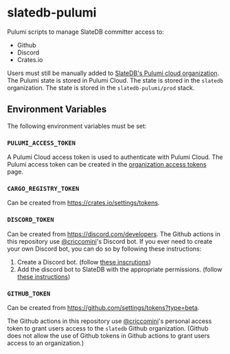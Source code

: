# slatedb-pulumi

Pulumi scripts to manage SlateDB committer access to:

- Github
- Discord
- Crates.io

Users must still be manually added to [SlateDB's Pulumi cloud organization](https://app.pulumi.com/slatedb/members). The Pulumi state is stored in Pulumi Cloud. The state is stored in the `slatedb` organization. The state is stored in the `slatedb-pulumi/prod` stack.

## Environment Variables

The following environment variables must be set:

### `PULUMI_ACCESS_TOKEN`

A Pulumi Cloud access token is used to authenticate with Pulumi Cloud. The Pulumi access token can be created in the [organization access tokens](https://app.pulumi.com/slatedb/settings/org-tokens) page.

### `CARGO_REGISTRY_TOKEN`

Can be created from https://crates.io/settings/tokens.

### `DISCORD_TOKEN`

Can be created from https://discord.com/developers. The Github actions in this repository use [@criccomini](https://github/criccomini)'s Discord bot. If you ever need to create your own Discord bot, you can do so by following these instructions:

1. Create a Discord bot. (follow [these inscrutions](https://discordpy.readthedocs.io/en/stable/discord.html))
2. Add the discord bot to SlateDB with the appropriate permissions. (follow [these instructions](https://stackoverflow.com/questions/50942405/discord-js-unknown-guild-when-removing-all-roles-from-a-user))

### `GITHUB_TOKEN`

Can be created from https://github.com/settings/tokens?type=beta.

The Github actions in this repository use [@criccomini](https://github/criccomini)'s personal access token to grant users access to the `slatedb` Github organization. (Github does not allow the use of Github tokens in Github actions to grant users access to an organization.)
